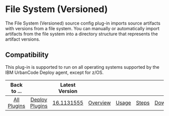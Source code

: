 
File System (Versioned)
=======================


The File System (Versioned) source config plug-in imports source artifacts with versions from a file system. You can manually or automatically import artifacts from the file system into a directory structure that represents the artifact versions.


Compatibility
-------------


This plug-in is supported to run on all operating systems supported by the IBM UrbanCode Deploy agent, except for z/OS.




|Back to ...||Latest Version|||||
| :---: | :---: | :---: | :---: | :---: | :---: | :---: |
|[All Plugins](../../index.md)|[Deploy Plugins](../README.md)|[16.1131555]()|[Overview](overview.md)|[Usage](usage.md)|[Steps](steps.md)|[Downloads](downloads.md)|
